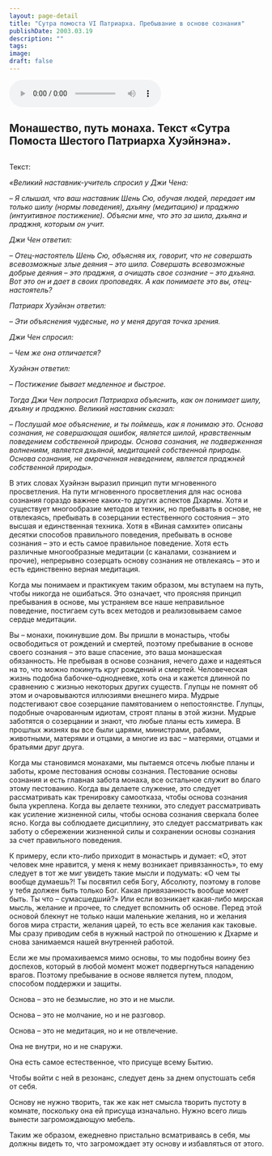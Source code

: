 ```yaml
---
layout: page-detail
title: "Сутра помоста VI Патриарха. Пребывание в основе сознания"
publishDate: 2003.03.19
description: ""
tags:
image:
draft: false
---
```


<audio title="2003.03.19 - Сутра помоста VI Патриарха. Пребывание в основе сознания.mp3" src="/upload/iblock/096/096a9ba0aaede45f7d0da98178b35e57.mp3" controls=""></audio>

## 
## **Монашество, путь монаха. Текст «Сутра Помоста Шестого Патриарха Хуэйнэна».**  
##   
 Текст:

_«Великий наставник-учитель спросил у Джи Чена:_ 

 _– Я слышал, что ваш наставник Шень Сю, обучая людей, передает им только шилу (нормы поведения), дхьяну (медитацию) и праджню (интуитивное постижение). Объясни мне, что это за шила, дхьяна и праджня, которым он учит._ 

 _Джи Чен ответил:_ 

_– Отец-настоятель Шень Сю, объясняя их, говорит, что не совершать всевозможные злые деяния – это шила. Совершать всевозможные добрые деяния – это праджня, а очищать свое сознание – это дхьяна. Вот это он и дает в своих проповедях. А как понимаете это вы, отец-настоятель?_ 

 _Патриарх Хуэйнэн ответил:_ 

 _– Эти объяснения чудесные, но у меня другая точка зрения._ 

 _Джи Чен спросил:_ 

 _– Чем же она отличается?_ 

 _Хуэйнэн ответил:_ 

 _– Постижение бывает медленное и быстрое._ 

 _Тогда Джи Чен попросил Патриарха объяснить, как он понимает шилу, дхьяну и праджню. Великий наставник сказал:_ 

 _– Послушай мое объяснение, и ты поймешь, как я понимаю это. Основа сознания, не совершающая ошибок, является шилой, нравственным поведением собственной природы. Основа сознания, не подверженная волнениям, является дхьяной, медитацией собственной природы. Основа сознания, не омраченная неведением, является праджней собственной природы»._ 

 В этих словах Хуэйнэн выразил принцип пути мгновенного просветления. На пути мгновенного просветления для нас основа сознания гораздо важнее каких-то других аспектов Дхармы. Хотя и существует многообразие методов и техник, но пребывать в основе, не отвлекаясь, пребывать в созерцании естественного состояния – это высшая и единственная техника. Хотя в «Виная самхите» описаны десятки способов правильного поведения, пребывать в основе сознания – это и есть самое правильное поведение. Хотя есть различные многообразные медитации (с каналами, сознанием и прочие), непрерывно созерцать основу сознания не отвлекаясь – это и есть единственно верная медитация.

 Когда мы понимаем и практикуем таким образом, мы вступаем на путь, чтобы никогда не ошибаться. Это означает, что проясняя принцип пребывания в основе, мы устраняем все наше неправильное поведение, постигаем суть всех методов и реализовываем самое сердце медитации.

 Вы – монахи, покинувшие дом. Вы пришли в монастырь, чтобы освободиться от рождений и смертей, поэтому пребывание в основе своего сознания – это ваше спасение, это ваша монашеская обязанность. Не пребывая в основе сознания, нечего даже и надеяться на то, что можно покинуть круг рождений и смертей. Человеческая жизнь подобна бабочке–однодневке, хоть она и кажется длинной по сравнению с жизнью некоторых других существ. Глупцы не помнят об этом и очаровываются иллюзиями внешнего мира. Мудрые подстегивают свое созерцание памятованием о непостоянстве. Глупцы, подобные очарованным идиотам, строят планы в этой жизни. Мудрые заботятся о созерцании и знают, что любые планы есть химера. В прошлых жизнях вы все были царями, министрами, рабами, животными, матерями и отцами, а многие из вас – матерями, отцами и братьями друг друга.

 Когда мы становимся монахами, мы пытаемся отсечь любые планы и заботы, кроме пестования основы сознания. Пестование основы сознания и есть главная забота монаха, все остальное служит во благо этому пестованию. Когда вы делаете служение, это следует рассматривать как тренировку самоотказа, чтобы основа сознания была укреплена. Когда вы делаете техники, это следует рассматривать как усиление жизненной силы, чтобы основа сознания сверкала более ясно. Когда вы соблюдаете дисциплину, это следует рассматривать как заботу о сбережении жизненной силы и сохранении основы сознания за счет правильного поведения.

 К примеру, если кто-либо приходит в монастырь и думает: «О, этот человек мне нравится, у меня к нему возникает привязанность», то ему следует в тот же миг увидеть такие мысли и подумать: «О чем ты вообще думаешь?! Ты посвятил себя Богу, Абсолюту, поэтому в голове у тебя должен быть только Бог. Какая привязанность вообще может быть. Ты что – сумасшедший?» Или если возникает какая-либо мирская мысль, желание и прочее, то следует вспомнить об основе. Перед этой основой блекнут не только наши маленькие желания, но и желания богов мира страсти, желания царей, то есть все желания как таковые. Мы сразу приводим себя в нужный настрой по отношению к Дхарме и снова занимаемся нашей внутренней работой.

 Если же мы промахиваемся мимо основы, то мы подобны воину без доспехов, который в любой момент может подвергнуться нападению врагов. Поэтому пребывание в основе является путем, плодом, способом поддержки и защиты.

 Основа – это не безмыслие, но это и не мысли.

 Основа – это не молчание, но и не разговор.

 Основа – это не медитация, но и не отвлечение.

 Она не внутри, но и не снаружи.

 Она есть самое естественное, что присуще всему Бытию.

 Чтобы войти с ней в резонанс, следует день за днем опустошать себя от себя.

 Основу не нужно творить, так же как нет смысла творить пустоту в комнате, поскольку она ей присуща изначально. Нужно всего лишь вынести загромождающую мебель.

 Таким же образом, ежедневно пристально всматриваясь в себя, мы должны видеть то, что загромождает эту основу и избавляться от этого.
  
  
